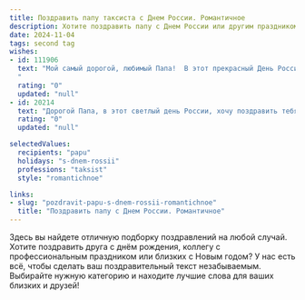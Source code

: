 ```yaml
---
title: Поздравить папу таксиста с Днем России. Романтичное
description: Хотите поздравить папу с Днем России или другим праздником? Наш ИИ создаст незабываемое поздравление, а вы обязательно выделитесь среди других.  
date: 2024-11-04
tags: second tag
wishes:
- id: 111906
  text: "Мой самый дорогой, любимый Папа!  В этот прекрасный День России, день нашей великой страны, я хочу сказать тебе, мой бесстрашный таксист,  сколько нежности и любви хранит моё сердце. Ты —  мой герой,  мой защитник,  и как  бесконечные просторы нашей Родины, твоя любовь безгранична и прекрасна. С праздником!  Пусть  каждый твой день будет наполнен теплом, счастьем и  искренней радостью, как  солнечный день над родными просторами.  Целую тебя крепко-крепко!
  "
  rating: "0"
  updated: "null"
- id: 20214
  text: "Дорогой Папа, в этот светлый день России, хочу поздравить тебя, таксист с большим сердцем, с Днём России! Пусть твои дороги будут гладкими, как наша великая страна, и пусть каждая поездка приносит тебе радость и удовлетворение. Ты всегда находишь правильный путь, как в жизни, так и за рулём, и это делает тебя настоящим мастером своего дела. Пусть Россия продолжает радовать тебя и твою семью, и пусть каждый день приносит тебе всё больше и больше счастья. С Днём России, Папа! Ты мой герой и пример для подражания."
  rating: "0"
  updated: "null"

selectedValues:
  recipients: "papu"
  holidays: "s-dnem-rossii"
  professions: "taksist"
  style: "romantichnoe"

links:
- slug: "pozdravit-papu-s-dnem-rossii-romantichnoe"
  title: "Поздравить папу с Днем России. Романтичное"
---
```


Здесь вы найдете отличную подборку поздравлений на любой случай.
Хотите поздравить друга с днём рождения, коллегу с профессиональным праздником или близких с Новым годом? У нас есть всё, чтобы сделать ваш поздравительный текст незабываемым. Выбирайте нужную категорию и находите лучшие слова для ваших близких и друзей!
